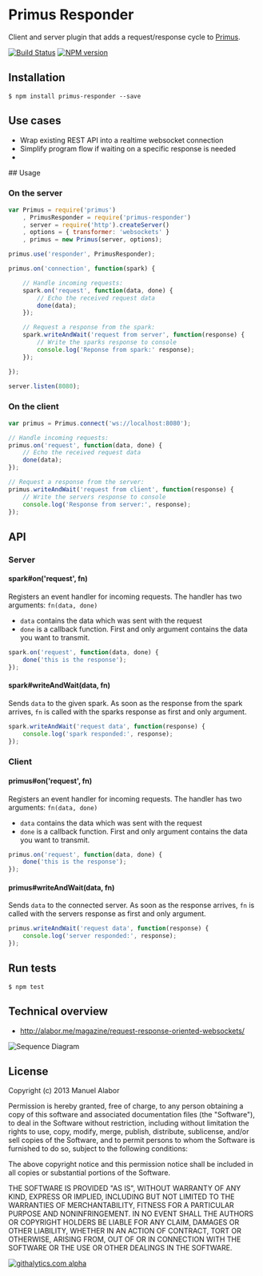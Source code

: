 # Primus Responder

Client and server plugin that adds a request/response cycle to [Primus](https://github.com/3rd-Eden/primus).

[![Build Status](https://travis-ci.org/swissmanu/primus-responder.png)](https://travis-ci.org/swissmanu/primus-responder) [![NPM version](https://badge.fury.io/js/primus-responder.png)](http://badge.fury.io/js/primus-responder)

## Installation

	$ npm install primus-responder --save

## Use cases

* Wrap existing REST API into a realtime websocket connection
* Simplify program flow if waiting on a specific response is needed
* 

## Usage

### On the server

```javascript
var Primus = require('primus')
	, PrimusResponder = require('primus-responder')
	, server = require('http').createServer()
	, options = { transformer: 'websockets' }
	, primus = new Primus(server, options);

primus.use('responder', PrimusResponder);

primus.on('connection', function(spark) {

	// Handle incoming requests:
	spark.on('request', function(data, done) {
		// Echo the received request data
		done(data);
	});

	// Request a response from the spark:
	spark.writeAndWait('request from server', function(response) {
		// Write the sparks response to console
		console.log('Reponse from spark:' response);
	});

});

server.listen(8080);
```

### On the client

```javascript
var primus = Primus.connect('ws://localhost:8080');

// Handle incoming requests:
primus.on('request', function(data, done) {
	// Echo the received request data
	done(data);
});

// Request a response from the server:
primus.writeAndWait('request from client', function(response) {
	// Write the servers response to console
	console.log('Response from server:', response);
});
```

## API
### Server
#### spark#on('request', fn)
Registers an event handler for incoming requests. The handler has two arguments: `fn(data, done)`

* `data` contains the data which was sent with the request
* `done` is a callback function. First and only argument contains the data you want to transmit.

```javascript
spark.on('request', function(data, done) {
	done('this is the response');
});
```

#### spark#writeAndWait(data, fn)
Sends `data` to the given spark. As soon as the response from the spark arrives, `fn` is called with the sparks response as first and only argument.

```javascript
spark.writeAndWait('request data', function(response) {
	console.log('spark responded:', response);
});
```

### Client
#### primus#on('request', fn)
Registers an event handler for incoming requests. The handler has two arguments: `fn(data, done)`

* `data` contains the data which was sent with the request
* `done` is a callback function. First and only argument contains the data you want to transmit.

```javascript
primus.on('request', function(data, done) {
	done('this is the response');
});
```

#### primus#writeAndWait(data, fn)
Sends `data` to the connected server. As soon as the response arrives, `fn` is called with the servers response as first and only argument.

```javascript
primus.writeAndWait('request data', function(response) {
	console.log('server responded:', response);
});
```

## Run tests

	$ npm test

## Technical overview

* http://alabor.me/magazine/request-response-oriented-websockets/

![Sequence Diagram](http://www.websequencediagrams.com/cgi-bin/cdraw?lz=dGl0bGUgUHJpbXVzIFJlc3BvbmRlcgoKUmVxdWVzdGVyLT4AFwYAEwlBOiB3cml0ZUFuZFdhaXQoZGF0YSwgcgA2BXNlQ2FsbGJhY2spOwoAKBAANhRTYXZlIGMALQcAECJCOiBTZW5kIHIAgRgGIGVudmVsb3BlAFwQQi0-IgAdByIgRXZlbnQ6IEVtaXQKAAcFIEhhbmRsZXIAEhMAFAYAFxAAdBJkb25lKACBbAhEYXRhAIFeEkIAgVsVAIE4BgCCJgYAgSYZAIIWFU1hcCByZXBzADUFd2l0aCBvcmlnaW5hbACCBwgAgl8TAIM-CTogRXhlY3V0ZQB0CgCCbgkg&s=qsd)

## License

Copyright (c) 2013 Manuel Alabor

Permission is hereby granted, free of charge, to any person obtaining a copy of this software and associated documentation files (the "Software"), to deal in the Software without restriction, including without limitation the rights to use, copy, modify, merge, publish, distribute, sublicense, and/or sell copies of the Software, and to permit persons to whom the Software is furnished to do so, subject to the following conditions:

The above copyright notice and this permission notice shall be included in all copies or substantial portions of the Software.

THE SOFTWARE IS PROVIDED "AS IS", WITHOUT WARRANTY OF ANY KIND, EXPRESS OR IMPLIED, INCLUDING BUT NOT LIMITED TO THE WARRANTIES OF MERCHANTABILITY, FITNESS FOR A PARTICULAR PURPOSE AND NONINFRINGEMENT. IN NO EVENT SHALL THE AUTHORS OR COPYRIGHT HOLDERS BE LIABLE FOR ANY CLAIM, DAMAGES OR OTHER LIABILITY, WHETHER IN AN ACTION OF CONTRACT, TORT OR OTHERWISE, ARISING FROM, OUT OF OR IN CONNECTION WITH THE SOFTWARE OR THE USE OR OTHER DEALINGS IN THE SOFTWARE.

[![githalytics.com alpha](https://cruel-carlota.pagodabox.com/ee2fdab579aeb924bad0df6e6f6beeee "githalytics.com")](http://githalytics.com/swissmanu/primus-responder)
